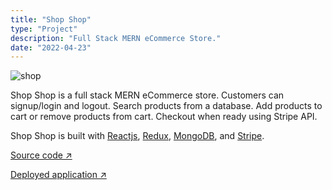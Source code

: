 ```yaml
---
title: "Shop Shop"
type: "Project"
description: "Full Stack MERN eCommerce Store."
date: "2022-04-23"
---
```


![shop](https://user-images.githubusercontent.com/28774706/165002859-53a9f919-c6fc-4f32-9de3-026a8d15004d.jpg)

Shop Shop is a full stack MERN eCommerce store. Customers can signup/login and logout. Search products from a database. Add products to cart or remove products from cart. Checkout when ready using Stripe API.

Shop Shop is built with [Reactjs](https://nextjs.org/), [Redux](https://tailwindcss.com/), [MongoDB](https://mongodb.com), and [Stripe](https://stripe.com/).

[Source code ↗ ](https://github.com/jamescostello-dev/shop-shop)

[Deployed application ↗ ](https://murmuring-lake-12171.herokuapp.com/)

